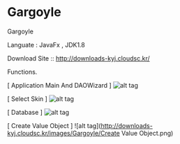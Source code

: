 # Gargoyle
Gargoyle


Languate : JavaFx , JDK1.8





Download Site :: http://downloads-kyj.cloudsc.kr/



Functions.

[ Application Main And DAOWizard ]
![alt tag](http://downloads-kyj.cloudsc.kr/images/Gargoyle/MainBoard.png)

[ Select Skin ]
![alt tag](http://downloads-kyj.cloudsc.kr/images/Gargoyle/Skins.png)

[ Database ]
![alt tag](http://downloads-kyj.cloudsc.kr/images/Gargoyle/database.png)

[ Create Value Object ]
![alt tag](http://downloads-kyj.cloudsc.kr/images/Gargoyle/Create Value Object.png)


